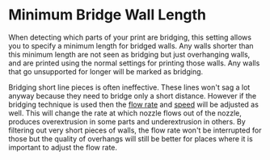 Minimum Bridge Wall Length
====
When detecting which parts of your print are bridging, this setting allows you to specify a minimum length for bridged walls. Any walls shorter than this minimum length are not seen as bridging but just overhanging walls, and are printed using the normal settings for printing those walls. Any walls that go unsupported for longer will be marked as bridging.

Bridging short line pieces is often ineffective. These lines won't sag a lot anyway because they need to bridge only a short distance. However if the bridging technique is used then the [flow rate](bridge_wall_material_flow.md) and [speed](bridge_wall_speed.md) will be adjusted as well. This will change the rate at which nozzle flows out of the nozzle, produces overextrusion in some parts and underextrusion in others. By filtering out very short pieces of walls, the flow rate won't be interrupted for those but the quality of overhangs will still be better for places where it is important to adjust the flow rate.